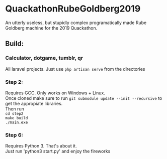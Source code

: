 # QuackathonRubeGoldberg2019
An utterly useless, but stupidly complex programatically made Rube Goldberg machine for the 2019 Quackathon.

## Build:
### Calculator, dotgame, tumblr, qr
All laravel projects. Just use `php artisan serve` from the directories

### Step 2: 
Requires GCC. Only works on Windows + Linux.
<br />Once cloned make sure to run 
`git submodule update --init --recursive` to get the appropiate libraries.
<br />Then run<br />
`cd step2`<br />
`make build`<br />
`./main.exe`

### Step 6:
Requires Python 3. That's about it.<br />
Just run 'python3 start.py' and enjoy the fireworks
 